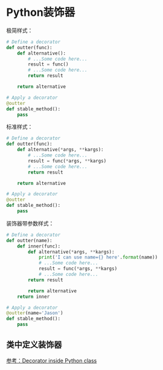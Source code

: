 # Python装饰器

极简样式：
```py
# Define a decorator
def outter(func):
    def alternative():
        # ...Some code here...
        result = func()
        # ...Some code here...
        return result

    return alternative

# Apply a decorator
@outter
def stable_method():
    pass
```

标准样式：
```py
# Define a decorator
def outter(func):
    def alternative(*args, **kargs):
        # ...Some code here...
        result = func(*args, **kargs)
        # ...Some code here...
        return result

    return alternative

# Apply a decorator
@outter
def stable_method():
    pass
```

装饰器带参数样式：
```py
# Define a decorator
def outter(name):
    def inner(func):
        def alternative(*args, **kargs):
            print('I can use name={} here'.format(name))
            # ...Some code here...
            result = func(*args, **kargs)
            # ...Some code here...
        return result

        return alternative
    return inner

# Apply a decorator
@outter(name='Jason')
def stable_method():
    pass
```


## 类中定义装饰器

[参考：Decorator inside Python class](https://medium.com/@vadimpushtaev/decorator-inside-python-class-1e74d23107f6)